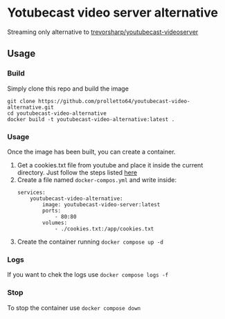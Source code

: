 # Yotubecast video server alternative

Streaming only alternative to [trevorsharp/youtubecast-videoserver](https://github.com/trevorsharp/youtubecast-videoserver)

## Usage

### Build

Simply clone this repo and build the image

```
git clone https://github.com/prolletto64/youtubecast-video-alternative.git
cd youtubecast-video-alternative
docker build -t youtubecast-video-alternative:latest .
```

### Usage

Once the image has been built, you can create a container.

1. Get a cookies.txt file from youtube and place it inside the current directory. Just follow the steps listed [here](https://github.com/trevorsharp/youtubecast-videoserver?tab=readme-ov-file#cookiestxt-optional)
2. Create a file named `docker-compos.yml` and write inside:
   ```
   services:
       youtubecast-video-alternative:
           image: youtubecast-video-server:latest
           ports:
               - 80:80
           volumes:
               - ./cookies.txt:/app/cookies.txt
   ```
3. Create the container running `docker compose up -d`

### Logs

If you want to chek the logs use `docker compose logs -f`

### Stop

To stop the container use `docker compose down`
